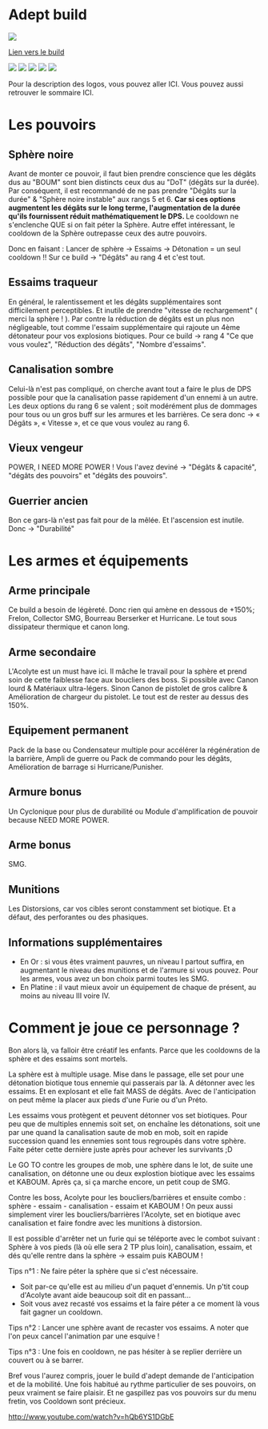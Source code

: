 

Adept build
===========

<img src="http://img11.hostingpics.net/pics/730914Adeptcollector.png" />

[Lien vers le build](http://kalence.drupalgardens.com/me3-builder#1A!2307595!4801545!34X54384!48AD5)

<img src="https://raw.githubusercontent.com/tst2005/me3/master/static/img/logo1-or-et-platine.png" />
<img src="https://raw.githubusercontent.com/tst2005/me3/master/static/img/logo2-1etoile.png" />
<img src="https://raw.githubusercontent.com/tst2005/me3/master/static/img/logo3-orange.png" />
<img src="https://raw.githubusercontent.com/tst2005/me3/master/static/img/logo4-3etoiles.png" />
<img src="https://raw.githubusercontent.com/tst2005/me3/master/static/img/logo5-3etoiles.png" />

Pour la description des logos, vous pouvez aller ICI. Vous pouvez aussi retrouver le sommaire ICI.

Les pouvoirs
============

## Sphère noire

Avant de monter ce pouvoir, il faut bien prendre conscience que les dégâts dus au "BOUM" sont bien distincts ceux dus au "DoT" (dégâts sur la durée).
Par conséquent, il est recommandé de ne pas prendre "Dégâts sur la durée" & "Sphère noire instable" aux rangs 5 et 6.
<b>
Car si ces options augmentent les dégâts sur le long terme, l'augmentation de la durée qu'ils fournissent réduit mathématiquement le DPS.
</b>
Le cooldown ne s'enclenche QUE si on fait péter la Sphère.
Autre effet intéressant, le cooldown de la Sphère outrepasse ceux des autre pouvoirs.

Donc en faisant :
Lancer de sphère -> Essaims -> Détonation = un seul cooldown !!
Sur ce build -> "Dégâts" au rang 4 et c'est tout.

## Essaims traqueur

En général, le ralentissement et les dégâts supplémentaires sont difficilement perceptibles. Et inutile de prendre "vitesse de rechargement" ( merci la sphère ! ).
Par contre la réduction de dégâts est un plus non négligeable, tout comme l'essaim supplémentaire qui rajoute un 4ème détonateur pour vos explosions biotiques.
Pour ce build -> rang 4 "Ce que vous voulez", "Réduction des dégâts", "Nombre d'essaims".

## Canalisation sombre

Celui-là n'est pas compliqué, on cherche avant tout a faire le plus de DPS possible pour que la canalisation passe rapidement d'un ennemi à un autre.
Les deux options du rang 6 se valent ; soit modérément plus de dommages pour tous ou un gros buff sur les armures et les barrières.
Ce sera donc -> « Dégâts », « Vitesse », et ce que vous voulez au rang 6.

## Vieux vengeur

POWER, I NEED MORE POWER !
Vous l'avez deviné -> "Dégâts & capacité", "dégâts des pouvoirs" et "dégâts des pouvoirs".

## Guerrier ancien

Bon ce gars-là n'est pas fait pour de la mêlée. Et l'ascension est inutile.
Donc -> "Durabilité"

Les armes et équipements
========================

## Arme principale

Ce build a besoin de légèreté. Donc rien qui amène en dessous de +150%;
Frelon, Collector SMG, Bourreau Berserker et Hurricane. Le tout sous dissipateur thermique et canon long.

## Arme secondaire

L'Acolyte est un must have ici. Il mâche le travail pour la sphère et prend soin de cette faiblesse face aux boucliers des boss. Si possible avec Canon lourd & Matériaux ultra-légers. Sinon Canon de pistolet de gros calibre & Amélioration de chargeur du pistolet. Le tout est de rester au dessus des 150%.

## Equipement permanent

Pack de la base ou Condensateur multiple pour accélérer la régénération de la barrière, Ampli de guerre ou Pack de commando pour les dégâts, Amélioration de barrage si Hurricane/Punisher.

## Armure bonus

Un Cyclonique pour plus de durabilité ou Module d'amplification de pouvoir because NEED MORE POWER.

## Arme bonus

SMG.

## Munitions

Les Distorsions, car vos cibles seront constamment set biotique. Et a défaut, des perforantes ou des phasiques.

## Informations supplémentaires


 * En Or : si vous êtes vraiment pauvres, un niveau I partout suffira, en augmentant le niveau des munitions et de l'armure si vous pouvez. Pour les armes, vous avez un bon choix parmi toutes les SMG.
 * En Platine : il vaut mieux avoir un équipement de chaque de présent, au moins au niveau III voire IV.

Comment je joue ce personnage ?
===============================

Bon alors là, va falloir être créatif les enfants. Parce que les cooldowns de la sphère et des essaims sont mortels.

La sphère est à multiple usage. Mise dans le passage, elle set pour une détonation biotique tous ennemie qui passerais par là. A détonner avec les essaims. Et en explosant et elle fait MASS de dégâts. Avec de l'anticipation on peut même la placer aux pieds d'une Furie ou d'un Préto.

Les essaims vous protègent et peuvent détonner vos set biotiques.
Pour peu que de multiples ennemis soit set, on enchaîne les détonations, soit une par une quand la canalisation saute de mob en mob, soit en rapide succession quand les ennemies sont tous regroupés dans votre sphère.
Faite péter cette dernière juste après pour achever les survivants  ;D

Le GO TO contre les groupes de mob, une sphère dans le lot, de suite une canalisation, on détonne une ou deux explostion biotique avec les essaims et KABOUM. Après ça, si ça marche encore, un petit coup de SMG.

Contre les boss, Acolyte pour les boucliers/barrières et ensuite combo : sphère - essaim - canalisation - essaim et KABOUM ! On peux aussi simplement virer les boucliers/barrières l'Acolyte, set en biotique avec canalisation et faire fondre avec les munitions à distorsion.

Il est possible d'arrêter net un furie qui se téléporte avec le combot suivant : Sphère à vos pieds (là où elle sera 2 TP plus loin), canalisation, essaim, et dés qu'elle rentre dans la sphère -> essaim puis KABOUM !

Tips n°1 : Ne faire péter la sphère que si c'est nécessaire.
 * Soit par-ce qu'elle est au milieu d'un paquet d'ennemis. Un p'tit coup d'Acolyte avant aide beaucoup soit dit en passant...
 * Soit vous avez recasté vos essaims et la faire péter a ce moment là vous fait gagner un cooldown.

Tips n°2 : Lancer une sphère avant de recaster vos essaims. A noter que l'on peux cancel l'animation par une esquive !

Tips n°3 : Une fois en cooldown, ne pas hésiter à se replier derrière un couvert ou à se barrer.

Bref vous l'aurez compris, jouer le build d'adept demande de l'anticipation et de la mobilité.
Une fois habitué au rythme particulier de ses pouvoirs, on peux vraiment se faire plaisir.
Et ne gaspillez pas vos pouvoirs sur du menu fretin, vos Cooldown sont précieux.

http://www.youtube.com/watch?v=hQb6YS1DGbE

